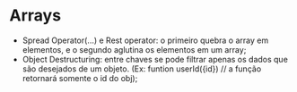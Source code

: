 # Arrays

- Spread Operator(...) e Rest operator: o primeiro quebra o array em elementos, e o segundo aglutina os elementos em um array;
- Object Destructuring: entre chaves se pode filtrar apenas os dados que são desejados de um objeto. (Ex: funtion userId({id}) // a função retornará somente o id do obj);